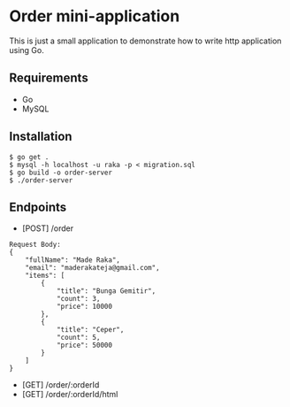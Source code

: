 # Order mini-application
This is just a small application to demonstrate how to write http application using Go.

## Requirements
- Go
- MySQL

## Installation
```
$ go get .
$ mysql -h localhost -u raka -p < migration.sql
$ go build -o order-server
$ ./order-server
```

## Endpoints
- [POST]    /order
```
Request Body:
{
    "fullName": "Made Raka",
    "email": "maderakateja@gmail.com",
    "items": [
        {
            "title": "Bunga Gemitir",
            "count": 3,
            "price": 10000
        },
        {
            "title": "Ceper",
            "count": 5,
            "price": 50000
        }
    ]
}
```
- [GET]     /order/:orderId
- [GET]     /order/:orderId/html